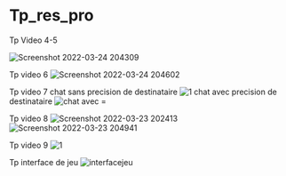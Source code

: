 # Tp_res_pro
Tp Video 4-5 

![Screenshot 2022-03-24 204309](https://user-images.githubusercontent.com/31516436/159999712-f89a93b2-ef52-4b9d-84eb-8b35118a2d4b.jpg)

Tp video 6
![Screenshot 2022-03-24 204602](https://user-images.githubusercontent.com/31516436/159999826-0ef23a0c-568d-4203-8772-4c16ae0b82ae.jpg)


Tp video 7 
chat sans precision de destinataire
![1](https://user-images.githubusercontent.com/31516436/159999876-a709859e-4fff-45d8-bfa0-8380fabf128a.jpg)
chat avec  precision de destinataire
![chat avec =](https://user-images.githubusercontent.com/31516436/159999945-2874a4ad-8fe6-4f04-946f-e81ddfb622c4.jpg)

Tp video 8 
![Screenshot 2022-03-23 202413](https://user-images.githubusercontent.com/31516436/159999980-b081cc5f-a920-4609-a4c7-9077871e05e4.jpg)
![Screenshot 2022-03-23 204941](https://user-images.githubusercontent.com/31516436/159999983-de74ca30-da98-4aa9-bdc9-4a36cb966536.jpg)

Tp video 9 
![1](https://user-images.githubusercontent.com/31516436/160000006-e6b54f80-00a7-4b30-9d6b-8970d385ba7b.jpg)

Tp interface de jeu 
![interfacejeu](https://user-images.githubusercontent.com/31516436/160000034-3009ed64-d829-431b-a945-47758002c263.jpg)
